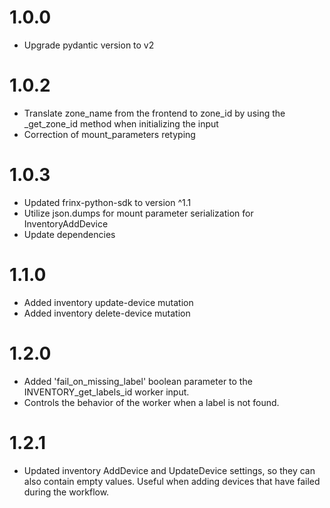 # 1.0.0
- Upgrade pydantic version to v2

# 1.0.2
- Translate zone_name from the frontend to zone_id by using the _get_zone_id method when initializing the input
- Correction of mount_parameters retyping

# 1.0.3
- Updated frinx-python-sdk to version ^1.1
- Utilize json.dumps for mount parameter serialization for InventoryAddDevice
- Update dependencies

# 1.1.0
- Added inventory update-device mutation
- Added inventory delete-device mutation

# 1.2.0
- Added 'fail_on_missing_label' boolean parameter to the INVENTORY_get_labels_id worker input.
- Controls the behavior of the worker when a label is not found.

# 1.2.1
- Updated inventory AddDevice and UpdateDevice settings, so they can also contain empty values.
  Useful when adding devices that have failed during the workflow.